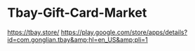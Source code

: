 # Tbay-Gift-Card-Market
https://tbay.store/ https://play.google.com/store/apps/details?id=com.gonglian.tbay&amp;hl=en_US&amp;pli=1
